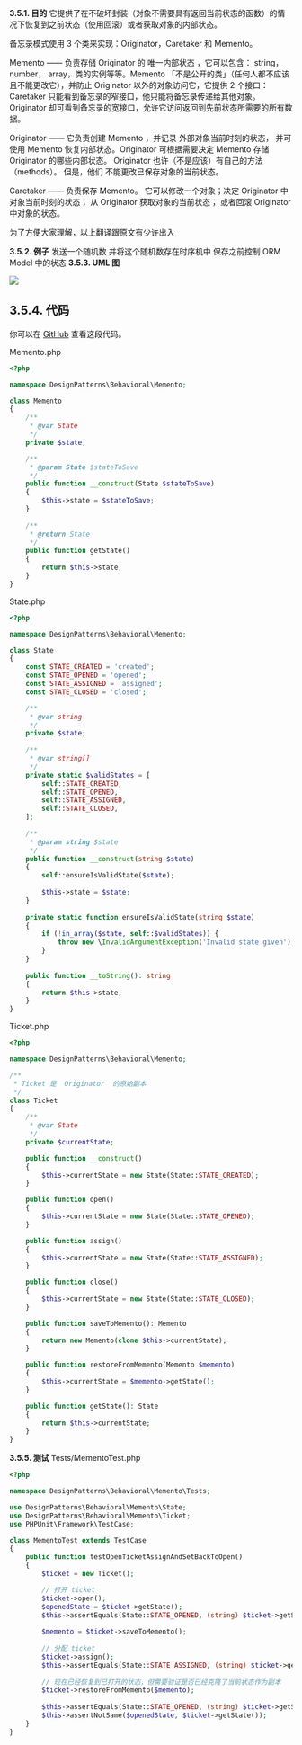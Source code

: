 **3.5.1. 目的**
它提供了在不破坏封装（对象不需要具有返回当前状态的函数）的情况下恢复到之前状态（使用回滚）或者获取对象的内部状态。

备忘录模式使用 3 个类来实现：Originator，Caretaker 和 Memento。

Memento —— 负责存储 Originator 的 唯一内部状态 ，它可以包含： string，number， array，类的实例等等。Memento 「不是公开的类」（任何人都不应该且不能更改它），并防止 Originator 以外的对象访问它，它提供 2 个接口：Caretaker 只能看到备忘录的窄接口，他只能将备忘录传递给其他对象。Originator 却可看到备忘录的宽接口，允许它访问返回到先前状态所需要的所有数据。

Originator —— 它负责创建 Memento  ，并记录 外部对象当前时刻的状态， 并可使用 Memento 恢复内部状态。Originator 可根据需要决定 Memento 存储 Originator 的哪些内部状态。 Originator 也许（不是应该）有自己的方法（methods）。 但是，他们 不能更改已保存对象的当前状态。

Caretaker —— 负责保存 Memento。 它可以修改一个对象；决定 Originator 中对象当前时刻的状态； 从 Originator 获取对象的当前状态； 或者回滚 Originator 中对象的状态。

为了方便大家理解，以上翻译跟原文有少许出入

**3.5.2. 例子**
发送一个随机数
并将这个随机数存在时序机中
保存之前控制  ORM Model  中的状态
**3.5.3. UML 图**

![](../../images/DesignPatterns/Memento.png)

## 3.5.4. 代码

你可以在 [GitHub](https://github.com/domnikl/DesignPatternsPHP/tree/master/Behavioral/Memento) 查看这段代码。

Memento.php
```php
<?php

namespace DesignPatterns\Behavioral\Memento;

class Memento
{
    /**
     * @var State
     */
    private $state;

    /**
     * @param State $stateToSave
     */
    public function __construct(State $stateToSave)
    {
        $this->state = $stateToSave;
    }
    
    /**
     * @return State
     */
    public function getState()
    {
        return $this->state;
    }
}
```
State.php
```php
<?php

namespace DesignPatterns\Behavioral\Memento;

class State
{
    const STATE_CREATED = 'created';
    const STATE_OPENED = 'opened';
    const STATE_ASSIGNED = 'assigned';
    const STATE_CLOSED = 'closed';

    /**
     * @var string
     */
    private $state;
    
    /**
     * @var string[]
     */
    private static $validStates = [
        self::STATE_CREATED,
        self::STATE_OPENED,
        self::STATE_ASSIGNED,
        self::STATE_CLOSED,
    ];
    
    /**
     * @param string $state
     */
    public function __construct(string $state)
    {
        self::ensureIsValidState($state);
    
        $this->state = $state;
    }
    
    private static function ensureIsValidState(string $state)
    {
        if (!in_array($state, self::$validStates)) {
            throw new \InvalidArgumentException('Invalid state given');
        }
    }
    
    public function __toString(): string
    {
        return $this->state;
    }
}
```
Ticket.php
```php
<?php

namespace DesignPatterns\Behavioral\Memento;

/**
 * Ticket 是  Originator  的原始副本
 */
class Ticket
{
    /**
     * @var State
     */
    private $currentState;

    public function __construct()
    {
        $this->currentState = new State(State::STATE_CREATED);
    }

    public function open()
    {
        $this->currentState = new State(State::STATE_OPENED);
    }

    public function assign()
    {
        $this->currentState = new State(State::STATE_ASSIGNED);
    }

    public function close()
    {
        $this->currentState = new State(State::STATE_CLOSED);
    }

    public function saveToMemento(): Memento
    {
        return new Memento(clone $this->currentState);
    }

    public function restoreFromMemento(Memento $memento)
    {
        $this->currentState = $memento->getState();
    }

    public function getState(): State
    {
        return $this->currentState;
    }
}
```
**3.5.5. 测试**
Tests/MementoTest.php
```php
<?php

namespace DesignPatterns\Behavioral\Memento\Tests;

use DesignPatterns\Behavioral\Memento\State;
use DesignPatterns\Behavioral\Memento\Ticket;
use PHPUnit\Framework\TestCase;

class MementoTest extends TestCase
{
    public function testOpenTicketAssignAndSetBackToOpen()
    {
        $ticket = new Ticket();

        // 打开 ticket
        $ticket->open();
        $openedState = $ticket->getState();
        $this->assertEquals(State::STATE_OPENED, (string) $ticket->getState());
    
        $memento = $ticket->saveToMemento();
    
        // 分配 ticket
        $ticket->assign();
        $this->assertEquals(State::STATE_ASSIGNED, (string) $ticket->getState());
    
        // 现在已经恢复到已打开的状态，但需要验证是否已经克隆了当前状态作为副本
        $ticket->restoreFromMemento($memento);
    
        $this->assertEquals(State::STATE_OPENED, (string) $ticket->getState());
        $this->assertNotSame($openedState, $ticket->getState());
    }
}
```